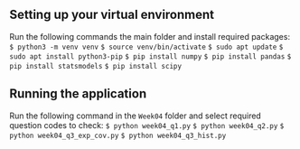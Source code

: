 ## Setting up your virtual environment
Run the following commands the main folder and install required packages: 
`$ python3 -m venv venv`
`$ source venv/bin/activate`
`$ sudo apt update`
`$ sudo apt install python3-pip`
`$ pip install numpy`
`$ pip install pandas`
`$ pip install statsmodels`
`$ pip install scipy`

## Running the application 
Run the following command in the `Week04` folder and select required question codes to check:
`$ python week04_q1.py`
`$ python week04_q2.py`
`$ python week04_q3_exp_cov.py`
`$ python week04_q3_hist.py`

